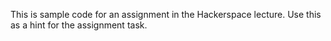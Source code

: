 This is sample code for an assignment in the Hackerspace lecture. Use this as a hint for the assignment task.
